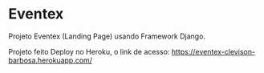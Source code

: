 # Eventex
Projeto Eventex (Landing Page) usando Framework Django.

Projeto feito Deploy no Heroku, o link de acesso: https://eventex-clevison-barbosa.herokuapp.com/
